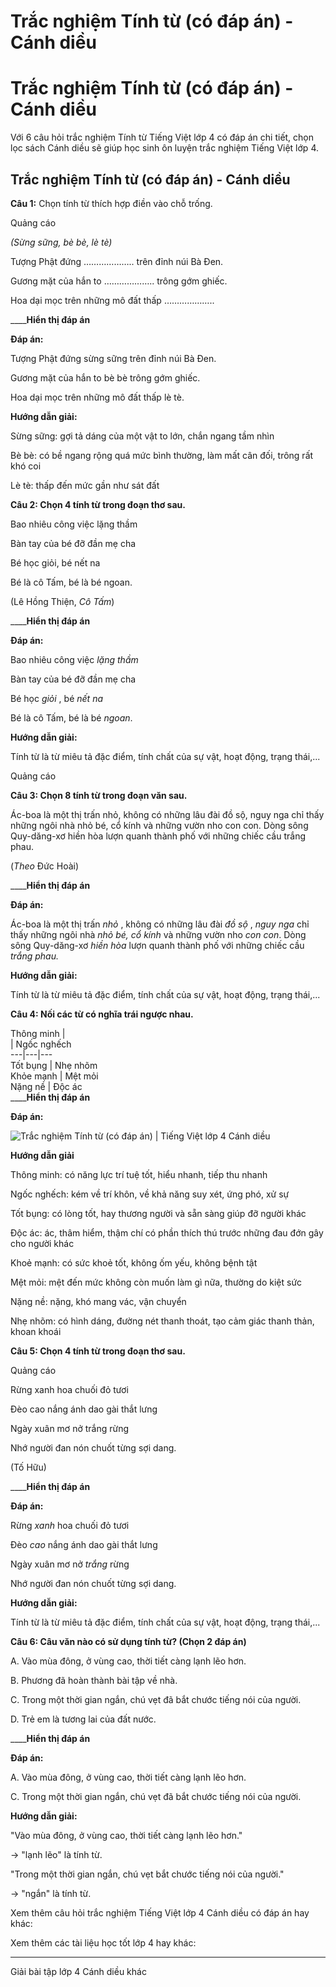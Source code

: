 # Trắc nghiệm Tính từ (có đáp án) - Cánh diều

# Trắc nghiệm Tính từ (có đáp án) - Cánh diều

Với 6 câu hỏi trắc nghiệm Tính từ Tiếng Việt lớp 4 có đáp án chi tiết, chọn lọc sách Cánh diều sẽ giúp học sinh ôn luyện trắc nghiệm Tiếng Việt lớp 4.

## Trắc nghiệm Tính từ (có đáp án) - Cánh diều

**Câu 1:** Chọn tính từ thích hợp điền vào chỗ trống.

Quảng cáo

_(Sừng sững, bè bè, lè tè)_

Tượng Phật đứng ……………….. trên đỉnh núi Bà Đen.

Gương mặt của hắn to ……………….. trông gớm ghiếc.

Hoa dại mọc trên những mô đất thấp ……………….. 

____**Hiển thị đáp án**

**Đáp án:**

Tượng Phật đứng sừng sững trên đỉnh núi Bà Đen.

Gương mặt của hắn to bè bè trông gớm ghiếc.

Hoa dại mọc trên những mô đất thấp lè tè.

**Hướng dẫn giải:**

Sừng sững: gợi tả dáng của một vật to lớn, chắn ngang tầm nhìn

Bè bè: có bề ngang rộng quá mức bình thường, làm mất cân đối, trông rất khó coi

Lè tè: thấp đến mức gần như sát đất

**Câu 2: Chọn 4 tính từ trong đoạn thơ sau.**

Bao nhiêu công việc lặng thầm

Bàn tay của bé đỡ đần mẹ cha

Bé học giỏi, bé nết na

Bé là cô Tấm, bé là bé ngoan.

(Lê Hồng Thiện, _Cô Tấm_)

____**Hiển thị đáp án**

**Đáp án:**

Bao nhiêu công việc _lặng thầm_

Bàn tay của bé đỡ đần mẹ cha

Bé học _giỏi_ , bé _nết na_

Bé là cô Tấm, bé là bé _ngoan_.

**Hướng dẫn giải:**

Tính từ là từ miêu tả đặc điểm, tính chất của sự vật, hoạt động, trạng thái,...

Quảng cáo

**Câu 3: Chọn 8 tính từ trong đoạn văn sau.**

Ác-boa là một thị trấn nhỏ, không có những lâu đài đồ sộ, nguy nga chỉ thấy những ngôi nhà nhỏ bé, cổ kính và những vườn nho con con. Dòng sông Quy-dăng-xơ hiền hòa lượn quanh thành phố với những chiếc cầu trắng phau.

(_Theo_ Đức Hoài)

____**Hiển thị đáp án**

**Đáp án:**

Ác-boa là một thị trấn _nhỏ_ , không có những lâu đài _đồ sộ_ , _nguy nga_ chỉ thấy những ngôi nhà _nhỏ bé,_ _cổ kính_ và những vườn nho _con con_. Dòng sông Quy-dăng-xơ _hiền hòa_ lượn quanh thành phố với những chiếc cầu _trắng phau._

**Hướng dẫn giải:**

Tính từ là từ miêu tả đặc điểm, tính chất của sự vật, hoạt động, trạng thái,...

**Câu 4: Nối các từ có nghĩa trái ngược nhau.**

Thông minh |    
|  Ngốc nghếch  
---|---|---  
Tốt bụng |  Nhẹ nhõm  
Khỏe mạnh |  Mệt mỏi  
Nặng nề |  Độc ác  
____**Hiển thị đáp án**

**Đáp án:**

![Trắc nghiệm Tính từ \(có đáp án\) | Tiếng Việt lớp 4 Cánh diều](https://vietjack.com/tieng-viet-4-cd/images/trac-nghiem-luyen-tu-va-cau-tinh-tu-250595.PNG)

**Hướng dẫn giải**

Thông minh: có năng lực trí tuệ tốt, hiểu nhanh, tiếp thu nhanh

Ngốc nghếch: kém về trí khôn, về khả năng suy xét, ứng phó, xử sự

Tốt bụng: có lòng tốt, hay thương người và sẵn sàng giúp đỡ người khác

Độc ác: ác, thâm hiểm, thậm chí có phần thích thú trước những đau đớn gây cho người khác

Khoẻ mạnh: có sức khoẻ tốt, không ốm yếu, không bệnh tật

Mệt mỏi: mệt đến mức không còn muốn làm gì nữa, thường do kiệt sức

Nặng nề: nặng, khó mang vác, vận chuyển

Nhẹ nhõm: có hình dáng, đường nét thanh thoát, tạo cảm giác thanh thản, khoan khoái

**Câu 5: Chọn 4 tính từ trong đoạn thơ sau.**

Quảng cáo

Rừng xanh hoa chuối đỏ tươi

Đèo cao nắng ánh dao gài thắt lưng

Ngày xuân mơ nở trắng rừng

Nhớ người đan nón chuốt từng sợi dang.

(Tố Hữu)

____**Hiển thị đáp án**

**Đáp án:**

Rừng _xanh_ hoa chuối đỏ tươi

Đèo _cao_ nắng ánh dao gài thắt lưng

Ngày xuân mơ nở _trắng_ rừng

Nhớ người đan nón chuốt từng sợi dang.

**Hướng dẫn giải:**

Tính từ là từ miêu tả đặc điểm, tính chất của sự vật, hoạt động, trạng thái,...

**Câu 6: Câu văn nào có sử dụng tính từ? (Chọn 2 đáp án)**

A. Vào mùa đông, ở vùng cao, thời tiết càng lạnh lẽo hơn.

B. Phương đã hoàn thành bài tập về nhà.

C. Trong một thời gian ngắn, chú vẹt đã bắt chước tiếng nói của người.

D. Trẻ em là tương lai của đất nước.

____**Hiển thị đáp án**

**Đáp án:**

A. Vào mùa đông, ở vùng cao, thời tiết càng lạnh lẽo hơn.

C. Trong một thời gian ngắn, chú vẹt đã bắt chước tiếng nói của người.

**Hướng dẫn giải:**

"Vào mùa đông, ở vùng cao, thời tiết càng lạnh lẽo hơn."

→ "lạnh lẽo" là tính từ.

"Trong một thời gian ngắn, chú vẹt bắt chước tiếng nói của người."

→ "ngắn" là tính từ.

Xem thêm câu hỏi trắc nghiệm Tiếng Việt lớp 4 Cánh diều có đáp án hay khác:

Xem thêm các tài liệu học tốt lớp 4 hay khác:

* * *

Giải bài tập lớp 4 Cánh diều khác
